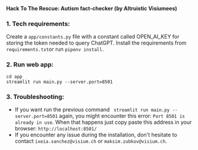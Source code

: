 #### Hack To The Rescue: Autism fact-checker (by Altruistic Visiumees)

### 1. Tech requirements:
 Create a `app/constants.py` file with a constant called OPEN_AI_KEY for storing the token needed to query ChatGPT.
 Install the requirements from `requirements.txt`or run `pipenv install`.

 ### 2. Run web app:
 ```
 cd app
 streamlit run main.py --server.port=8501
 ```

 ### 3. Troubleshooting:
 - If you want run the previous command ` streamlit run main.py --server.port=8501` again, you might encounter this error: `Port 8501 is already in use`.
    When that happens just copy paste this address in your browser: `http://localhost:8501/`
 - If you encounter any issue during the installation, don't hesitate to contact `ixeia.sanchez@visium.ch` or `maksim.zubkov@visium.ch`.